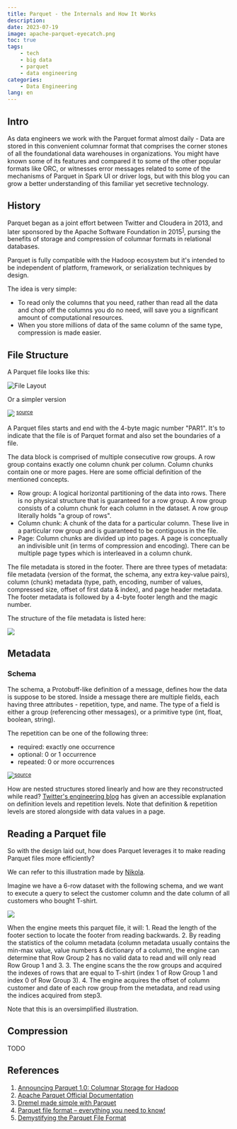 ```yaml
---
title: Parquet - the Internals and How It Works
description: 
date: 2023-07-19
image: apache-parquet-eyecatch.png
toc: true
tags:
    - tech
    - big data
    - parquet
    - data engineering
categories:
    - Data Engineering
lang: en
---
```


## Intro

As data engineers we work with the Parquet format almost daily - Data are stored in this convenient columnar format that comprises the corner stones of all the foundational data warehouses in organizations. You might have known some of its features and compared it to some of the other popular formats like ORC, or witnesses error messages related to some of the mechanisms of Parquet in Spark UI or driver logs, but with this blog you can grow a better understanding of this familiar yet secretive technology.

## History

Parquet began as a joint effort between Twitter and Cloudera in 2013, and later sponsored by the Apache Software Foundation in 2015<sup>[1](https://blog.twitter.com/engineering/en_us/a/2013/announcing-parquet-10-columnar-storage-for-hadoop)</sup>, pursing the benefits of storage and compression of columnar formats in relational databases.

Parquet is fully compatible with the Hadoop ecosystem but it's intended to be independent of platform, framework, or serialization techniques by design.

The idea is very simple: 
 - To read only the columns that you need, rather than read all the data and chop off the columns you do no need, will save you a significant amount of computational resources.
 - When you store millions of data of the same column of the same type, compression is made easier.

## File Structure
A Parquet file looks like this:

![File Layout](FileLayout.gif)

Or a simpler version

![](FileLayoutSimpler.webp) <sup>[source](https://towardsdatascience.com/demystifying-the-parquet-file-format-13adb0206705)</sup>

A Parquet files starts and end with the 4-byte magic number "PAR1". It's to indicate that the file is of Parquet format and also set the boundaries of a file.

The data block is comprised of multiple consecutive row groups. A row group contains exactly one column chunk per column. Column chunks contain one or more pages. Here are some official definition of the mentioned concepts.

- Row group: A logical horizontal partitioning of the data into rows. There is no physical structure that is guaranteed for a row group. A row group consists of a column chunk for each column in the dataset. A row group literally holds "a group of rows".
- Column chunk: A chunk of the data for a particular column. These live in a particular row group and is guaranteed to be contiguous in the file.
- Page: Column chunks are divided up into pages. A page is conceptually an indivisible unit (in terms of compression and encoding). There can be multiple page types which is interleaved in a column chunk.

The file metadata is stored in the footer. There are three types of metadata: file metadata (version of the format, the schema, any extra key-value pairs), column (chunk) metadata (type, path, encoding, number of values, compressed size, offset of first data & index), and page header metadata. The footer metadata is followed by a 4-byte footer length and the magic number.

The structure of the file metadata is listed here:

![](metadata.png)

## Metadata
### Schema
The schema, a Protobuff-like definition of a message, defines how the data is suppose to be stored. Inside a message there are multiple fields, each having three attributes - repetition, type, and name. The type of a field is either a group (referencing other messages), or a primitive type (int, float, boolean, string).

The repetition can be one of the following three:
- required: exactly one occurrence
- optional: 0 or 1 occurrence
- repeated: 0 or more occurrences

![](schema.png)<sup>[source](https://blog.twitter.com/engineering/en_us/a/2013/dremel-made-simple-with-parquet)</sup>

How are nested structures stored linearly and how are they reconstructed while read? [Twitter's engineering blog](https://blog.twitter.com/engineering/en_us/a/2013/dremel-made-simple-with-parquet) has given an accessible explanation on definition levels and repetition levels. Note that definition & repetition levels are stored alongside with data values in a page.

## Reading a Parquet file 

So with the design laid out, how does Parquet leverages it to make reading Parquet files more efficiently?

We can refer to this illustration made by [Nikola](https://www.linkedin.com/pulse/parquet-file-format-everything-you-need-know-nikola-ilic).

Imagine we have a 6-row dataset with the following schema, and we want to execute a query to select the customer column and the date column of all customers who bought T-shirt.

![](example.png)

When the engine meets this parquet file, it will:
    1. Read the length of the footer section to locate the footer from reading backwards.
    2. By reading the statistics of the column metadata (column metadata usually contains the min-max value, value numbers & dictionary of a column), the engine can determine that Row Group 2 has no valid data to read and will only read Row Group 1 and 3.
    3. The engine scans the the row groups and acquired the indexes of rows that are equal to T-shirt (index 1 of Row Group 1 and index 0 of Row Group 3).
    4. The engine acquires the offset of column customer and date of each row group from the metadata, and read using the indices acquired from step3.

Note that this is an oversimplified illustration.

## Compression
TODO

## References

1. [Announcing Parquet 1.0: Columnar Storage for Hadoop](https://blog.twitter.com/engineering/en_us/a/2013/announcing-parquet-10-columnar-storage-for-hadoop)
2. [Apache Parquet Official Documentation](https://parquet.apache.org/docs/)
3. [Dremel made simple with Parquet](https://blog.twitter.com/engineering/en_us/a/2013/dremel-made-simple-with-parquet)
4. [Parquet file format – everything you need to know!](https://www.linkedin.com/pulse/parquet-file-format-everything-you-need-know-nikola-ilic)
5. [Demystifying the Parquet File Format](https://towardsdatascience.com/demystifying-the-parquet-file-format-13adb0206705)